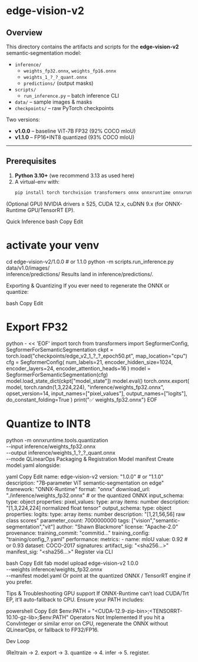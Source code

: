 # edge-vision-v2

## Overview

This directory contains the artifacts and scripts for the **edge-vision-v2** semantic‐segmentation model:

- `inference/`
  - `weights_fp32.onnx`, `weights_fp16.onnx`  
  - `weights_1_?_?_quant.onnx`  
  - `predictions/` (output masks)
- `scripts/`
  - `run_inference.py` – batch inference CLI
- `data/` – sample images & masks
- `checkpoints/` – raw PyTorch checkpoints

Two versions:
- **v1.0.0** – baseline ViT‐7B FP32 (92% COCO mIoU)
- **v1.1.0** – FP16+INT8 quantized (93% COCO mIoU)

---

## Prerequisites

1. **Python 3.10+** (we recommend 3.13 as used here)  
2. A virtual-env with:
   ```bash
   pip install torch torchvision transformers onnx onnxruntime onnxruntime-gpu numpy Pillow matplotlib
(Optional GPU) NVIDIA drivers ≥ 525, CUDA 12.x, cuDNN 9.x (for ONNX-Runtime GPU/TensorRT EP).

Quick Inference
bash
Copy
Edit
# activate your venv
cd edge-vision-v2/1.0.0   # or 1.1.0
python -m scripts.run_inference.py \
   data/v1.0/images/  \
   inference/predictions/
Results land in inference/predictions/.

Exporting & Quantizing
If you ever need to regenerate the ONNX or quantize:

bash
Copy
Edit
# Export FP32
python - << 'EOF'
import torch
from transformers import SegformerConfig, SegformerForSemanticSegmentation
ckpt = torch.load("checkpoints/edge_v2_1_?_?_epoch50.pt", map_location="cpu")
cfg = SegformerConfig(
  num_labels=21, encoder_hidden_size=1024,
  encoder_layers=24, encoder_attention_heads=16
)
model = SegformerForSemanticSegmentation(cfg)
model.load_state_dict(ckpt["model_state"])
model.eval()
torch.onnx.export(
  model, torch.randn(1,3,224,224),
  "inference/weights_fp32.onnx",
  opset_version=14,
  input_names=["pixel_values"],
  output_names=["logits"],
  do_constant_folding=True
)
print("✅ weights_fp32.onnx")
EOF

# Quantize to INT8
python -m onnxruntime.tools.quantization \
  --input inference/weights_fp32.onnx \
  --output inference/weights_1_?_?_quant.onnx \
  --mode QLinearOps
Packaging & Registration
Model manifest
Create model.yaml alongside:

yaml
Copy
Edit
name: edge-vision-v2
version: "1.0.0"         # or "1.1.0"
description: "7B‐parameter ViT semantic‐segmentation on edge"
framework: "ONNX-Runtime"
format: "onnx"
download_url: "./inference/weights_fp32.onnx"  # or the quantized ONNX
input_schema:
  type: object
  properties:
    pixel_values:
      type: array
      items: number
      description: "[1,3,224,224] normalized float tensor"
output_schema:
  type: object
  properties:
    logits:
      type: array
      items: number
      description: "[1,21,56,56] raw class scores"
parameter_count: 7000000000
tags: ["vision","semantic-segmentation","vit"]
author: "Shawn Blackmore"
license: "Apache-2.0"
provenance:
  training_commit: "commitid…"
  training_config: "training/config_?.yaml"
performance:
  metrics:
    - name: mIoU
      value: 0.92  # or 0.93
      dataset: COCO-2017
signatures:
  artifact_sig: "<sha256…>"
  manifest_sig: "<sha256…>"
Register via CLI

bash
Copy
Edit
fab model upload edge-vision-v2 1.0.0 \
  --weights inference/weights_fp32.onnx \
  --manifest model.yaml
Or point at the quantized ONNX / TensorRT engine if you prefer.

Tips & Troubleshooting
GPU support
If ONNX-Runtime can’t load CUDA/Trt EP, it’ll auto-fallback to CPU. Ensure your PATH includes:

powershell
Copy
Edit
$env:PATH = "<CUDA-12.9-zip-bin>;<TENSORRT-10.10-gz-lib>;$env:PATH"
Operators Not Implemented
If you hit a ConvInteger or similar error on CPU, regenerate the ONNX without QLinearOps, or fallback to FP32/FP16.

Dev Loop

(Re)train → 2. export → 3. quantize → 4. infer → 5. register.